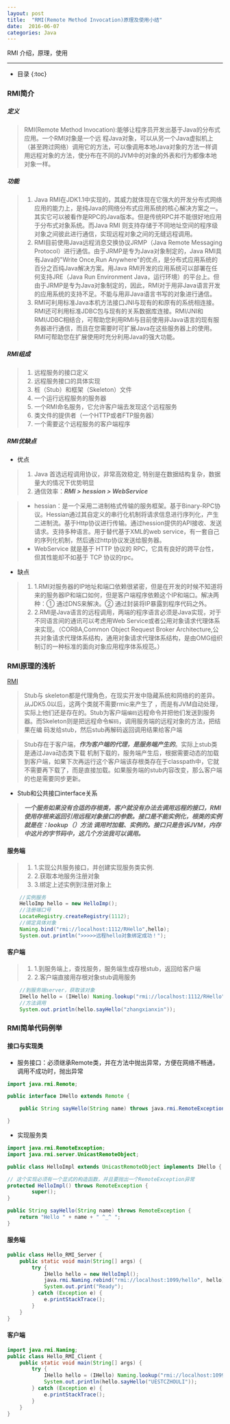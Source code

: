```yaml
---
layout: post
title:  "RMI(Remote Method Invocation)原理及使用小结"
date:  2016-06-07
categories: Java
---
```


RMI 介绍，原理，使用

---

- 目录
{:toc}


### RMI简介

##### 定义

> RMI(Remote Method Invocation):能够让程序员开发出基于Java的分布式应用。一个RMI对象是一个远 程Java对象，可以从另一个Java虚拟机上（甚至跨过网络）调用它的方法，可以像调用本地Java对象的方法一样调用远程对象的方法，使分布在不同的JVM中的对象的外表和行为都像本地对象一样。

##### 功能

> 1. Java RMI在JDK1.1中实现的，其威力就体现在它强大的开发分布式网络应用的能力上，是纯Java的网络分布式应用系统的核心解决方案之一。其实它可以被看作是RPC的Java版本。但是传统RPC并不能很好地应用于分布式对象系统。而Java RMI 则支持存储于不同地址空间的程序级对象之间彼此进行通信，实现远程对象之间的无缝远程调用。
> 2. RMI目前使用Java远程消息交换协议JRMP（Java Remote Messaging Protocol）进行通信。由于JRMP是专为Java对象制定的，Java RMI具有Java的"Write Once,Run Anywhere"的优点，是分布式应用系统的百分之百纯Java解决方案。用Java RMI开发的应用系统可以部署在任何支持JRE（Java Run Environment Java，运行环境）的平台上。但由于JRMP是专为Java对象制定的，因此，RMI对于用非Java语言开发的应用系统的支持不足。不能与用非Java语言书写的对象进行通信。
> 3. RMI可利用标准Java本机方法接口JNI与现有的和原有的系统相连接。RMI还可利用标准JDBC包与现有的关系数据库连接。RMI/JNI和RMI/JDBC相结合，可帮助您利用RMI与目前使用非Java语言的现有服务器进行通信，而且在您需要时可扩展Java在这些服务器上的使用。RMI可帮助您在扩展使用时充分利用Java的强大功能。

##### RMI组成

> 1. 远程服务的接口定义
> 2. 远程服务接口的具体实现
> 3. 桩（Stub）和框架（Skeleton）文件
> 4. 一个运行远程服务的服务器
> 5. 一个RMI命名服务，它允许客户端去发现这个远程服务
> 6. 类文件的提供者（一个HTTP或者FTP服务器） 
> 7. 一个需要这个远程服务的客户端程序 

##### RMI优缺点

- 优点

> 1. Java 首选远程调用协议，非常高效稳定, 特别是在数据结构复杂，数据量大的情况下优势明显
> 2. 通信效率：***RMI > hession > WebService***

> - hessian：是一个采用二进制格式传输的服务框架。基于Binary-RPC协议。Hessian通过其自定义的串行化机制将请求信息进行序列化，产生二进制流。基于Http协议进行传输。通过hession提供的API接收、发送请求。支持多种语言。用于替代基于XML的web service，有一套自己的序列化机制，然后通过http协议发送给服务器。
> - WebService 就是基于 HTTP 协议的 RPC，它具有良好的跨平台性，但其性能却不如基于 TCP 协议的rpc。

- 缺点

> 1. 1.RMI对服务器的IP地址和端口依赖很紧密，但是在开发的时候不知道将来的服务器IP和端口如何，但是客户端程序依赖这个IP和端口。解决两种：① 通过DNS来解决。② 通过封装将IP暴露到程序代码之外。
> 2. 2.RMI是Java语言的远程调用，两端的程序语言必须是Java实现，对于不同语言间的通讯可以考虑用Web Service或者公用对象请求代理体系来实现。（CORBA,Common Object Request Broker Architecture,公共对象请求代理体系结构，通用对象请求代理体系结构，是由OMG组织制订的一种标准的面向对象应用程序体系规范。）

### RMI原理的浅析

[RMI](/images/rmi.jpg)

> Stub与 skeleton都是代理角色，在现实开发中隐藏系统和网络的的差异。从JDK5.0以后，这两个类就不需要rmic来产生了 ，而是有JVM自动处理，实际上他们还是存在的。Stub为客户端`编码`远程命令并把他们发送到服务器。而Skeleton则是把远程命令`解码`，调用服务端的远程对象的方法，把结果在编 码发给stub，然后stub再解码返回调用结果给客户端

> Stub存在于客户端，***作为客户端的代理，是服务端产生的***。实际上stub类是通过Java动态类下载 机制下载的，服务端产生后，根据需要动态的加载到客户端，如果下次再运行这个客户端该存根类存在于classpath中，它就不需要再下载了，而是直接加载。如果服务端的stub内容改变，那么客户端的也是需要同步更新。

- Stub和公共接口interface关系

> ***一个服务如果没有合适的存根类，客户就没有办法去调用远程的接口，RMI使用存根来返回引用远程对象接口的参数。接口是不能实例化，根类的实例就是在：lookup（）方法 调用时加载、实例的。接口只是告诉JVM，内存中这片的字节码中，这几个方法我可以调用。***

#### 服务端

> 1. 1.实现公共服务接口，并创建实现服务类实例.
> 2. 2.获取本地服务注册对象
> 3. 3.绑定上述实例到注册对象上

```java
	//实例服务
	HelloImp hello = new HelloImp();
	//注册端口号
	LocateRegistry.createRegistry(1112); 
	//绑定具体对象
	Naming.bind("rmi://localhost:1112/RHello",hello); 		
	System.out.println(">>>>>远程hello对象绑定成功！"); 
```

#### 客户端

> 1. 1.到服务端上，查找服务，服务端生成存根stub，返回给客户端
> 2. 2.客户端直接用存根对象stub调用服务

```java
	//到服务端server，获取该对象
	IHello hello = (IHello) Naming.lookup("rmi://localhost:1112/RHello");
	//方法调用
	System.out.println(hello.sayHello("zhangxianxin"));
```

### RMI简单代码例举

#### 接口与实现类

- 服务接口：必须继承Remote类，并在方法中抛出异常，方便在网络不畅通，调用不成功时，抛出异常

```java
import java.rmi.Remote;

public interface IHello extends Remote {

	public String sayHello(String name) throws java.rmi.RemoteException;

}
```

- 实现服务类

```java
import java.rmi.RemoteException;
import java.rmi.server.UnicastRemoteObject;

public class HelloImpl extends UnicastRemoteObject implements IHello {

// 这个实现必须有一个显式的构造函数，并且要抛出一个RemoteException异常  
protected HelloImpl() throws RemoteException {
        super();
}

public String sayHello(String name) throws RemoteException {
    return "Hello " + name + " ^_^ ";
}
```

#### 服务端

```java
public class Hello_RMI_Server {
    public static void main(String[] args) {
        try {
            IHello hello = new HelloImpl();
            java.rmi.Naming.rebind("rmi://localhost:1099/hello", hello);
            System.out.print("Ready");
        } catch (Exception e) {
            e.printStackTrace();
        }
    }
}
```

#### 客户端

```java
import java.rmi.Naming;
public class Hello_RMI_Client {
    public static void main(String[] args) {
        try {
            IHello hello = (IHello) Naming.lookup("rmi://localhost:1099/hello");
            System.out.println(hello.sayHello("UESTCZHOULI"));
        } catch (Exception e) {
            e.printStackTrace();
        }
    }
}
```







